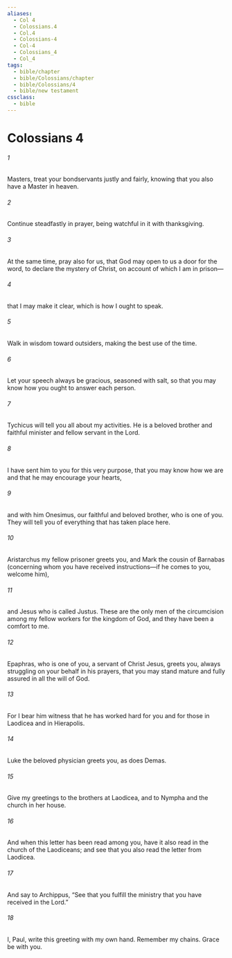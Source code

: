 ```yaml
---
aliases:
  - Col 4
  - Colossians.4
  - Col.4
  - Colossians-4
  - Col-4
  - Colossians_4
  - Col_4
tags:
  - bible/chapter
  - bible/Colossians/chapter
  - bible/Colossians/4
  - bible/new testament
cssclass:
  - bible
---
```


# Colossians 4

###### 1
Masters, treat your bondservants justly and fairly, knowing that you also have a Master in heaven.
###### 2
Continue steadfastly in prayer, being watchful in it with thanksgiving.
###### 3
At the same time, pray also for us, that God may open to us a door for the word, to declare the mystery of Christ, on account of which I am in prison—
###### 4
that I may make it clear, which is how I ought to speak.
###### 5
Walk in wisdom toward outsiders, making the best use of the time.
###### 6
Let your speech always be gracious, seasoned with salt, so that you may know how you ought to answer each person.
###### 7
Tychicus will tell you all about my activities. He is a beloved brother and faithful minister and fellow servant in the Lord.
###### 8
I have sent him to you for this very purpose, that you may know how we are and that he may encourage your hearts,
###### 9
and with him Onesimus, our faithful and beloved brother, who is one of you. They will tell you of everything that has taken place here.
###### 10
Aristarchus my fellow prisoner greets you, and Mark the cousin of Barnabas (concerning whom you have received instructions—if he comes to you, welcome him),
###### 11
and Jesus who is called Justus. These are the only men of the circumcision among my fellow workers for the kingdom of God, and they have been a comfort to me.
###### 12
Epaphras, who is one of you, a servant of Christ Jesus, greets you, always struggling on your behalf in his prayers, that you may stand mature and fully assured in all the will of God.
###### 13
For I bear him witness that he has worked hard for you and for those in Laodicea and in Hierapolis.
###### 14
Luke the beloved physician greets you, as does Demas.
###### 15
Give my greetings to the brothers at Laodicea, and to Nympha and the church in her house.
###### 16
And when this letter has been read among you, have it also read in the church of the Laodiceans; and see that you also read the letter from Laodicea.
###### 17
And say to Archippus, “See that you fulfill the ministry that you have received in the Lord.”
###### 18
I, Paul, write this greeting with my own hand. Remember my chains. Grace be with you.


